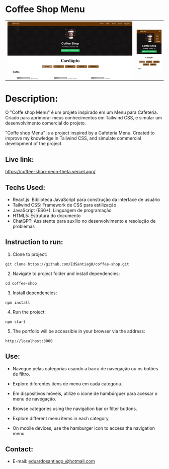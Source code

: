 # Coffee Shop Menu

<table>
  <tr>
    <td>
      <img src="https://github.com/EdSantiag0/coffee-shop/blob/main/public/images/coffee-shop-demo.png" alt="imagem de demonstração" width="750">
    </td>
    <td>
      <img src="https://github.com/EdSantiag0/coffee-shop/blob/main/public/images/coffee-shop-mobile-demo.png" alt="imagem de demonstração" width="150">
    </td>
  </tr>
</table>

# Description:

O "Coffe shop Menu" é um projeto inspirado em um Menu para Cafeteria. Criado para aprimorar meus conhecimentos em Tailwind CSS, e simular um desenvolvimento comercial do projeto.

"Coffe shop Menu" is a project inspired by a Cafeteria Menu. Created to improve my knowledge in Tailwind CSS, and simulate commercial development of the project.

## Live link:

https://coffee-shop-neon-theta.vercel.app/

## Techs Used:

- React.js: Biblioteca JavaScript para construção da interface de usuário
- Tailwind CSS: Framework de CSS para estilização
- JavaScript (ES6+): Linguagem de programação
- HTML5: Estrutura do documento
- ChatGPT: Assistente para auxílio no desenvolvimento e resolução de problemas

## Instruction to run:

1. Clone to project:

```
git clone https://github.com/EdSantiag0/coffee-shop.git
```

2. Navigate to project folder and install dependencies:

```
cd coffee-shop
```

3. Install dependencies:

```
npm install
```

4. Run the project:

```
npm start
```

5. The portfolio will be accessible in your browser via the address:

```
http://localhost:3000
```

## Use:

- Navegue pelas categorias usando a barra de navegação ou os botões de filtro.
- Explore diferentes itens de menu em cada categoria.
- Em dispositivos móveis, utilize o ícone de hambúrguer para acessar o menu de navegação.

- Browse categories using the navigation bar or filter buttons.
- Explore different menu items in each category.
- On mobile devices, use the hamburger icon to access the navigation menu.

## Contact:

- E-mail: eduardosantiago_@hotmail.com

```

```
